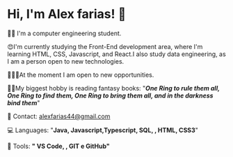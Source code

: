  
 # Hi, I'm Alex farias! 👋
 

👨‍🎓 I'm a computer engineering student.

😍I'm currently studying the Front-End development area, where I'm learning HTML, CSS, Javascript, and React.I also study data engineering, as I am a person open to new technologies.

🧑🏾‍💼At the moment I am open to new opportunities.

🧙🏽My biggest hobby is reading fantasy books: "***One Ring to rule them all, One Ring to find them, One Ring to bring them all, and in the darkness bind them***"



📧 Contact: alexfarias44@gmail.com

💻 Languages:  "**Java, Javascript,Typescript, SQL, , HTML, CSS3**"

💼 Tools: **" VS Code, , GIT e GitHub"**

